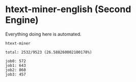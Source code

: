# htext-miner-english (Second Engine)

Everything doing here is automated.

```
htext-miner

total: 2532/9523 (26.588260002100178%)

job0: 572
job1: 643
job2: 860
job3: 457
```